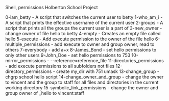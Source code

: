 Shell, permissions Holberton School Project

0-iam_betty - A script that switches the current user to betty
1-who_am_i - A script that prints the effective username of the current user
2-groups - A script that prints all the groups the current user is a part of
3-new_owner - change owner of file hello to betty
4-empty - Creates an empty file called hello
5-execute - Add execute permission to the owner of the file hello
6-multiple_permissions - add execute to owner and group owner, read to others
7-everybody - add a+x
8-James_Bond - set hello permissions to only other users
9-John_Doe - set hello permissions to 753
10-mirror_permissions - --reference=reference_file
11-directories_permissions - add execute permissions to all subfolders not files
12-directory_permissions - create my_dir with 751 umask
13-change_group - chgrp school hello script
14-change_owner_and_group - change the owner to vincent and the group to staff for all files and directories in the current working directory
15-symbolic_link_permissions - change the owner and group owner of _hello to vincent:staff
